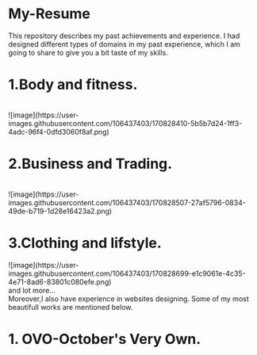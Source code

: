 # My-Resume
This repository describes my past achievements and experience.
I had designed different types of domains in my past experience, which I am going to share to give you a bit taste of my skills.<br>
<h1>1.Body and fitness.</h1><br>
![image](https://user-images.githubusercontent.com/106437403/170828410-5b5b7d24-1ff3-4adc-96f4-0dfd3060f8af.png)<br>
<h1>2.Business and Trading.</h1><br>
![image](https://user-images.githubusercontent.com/106437403/170828507-27af5796-0834-49de-b719-1d28e16423a2.png)
<h1>3.Clothing and lifstyle.</h1>
![image](https://user-images.githubusercontent.com/106437403/170828699-e1c9061e-4c35-4e71-8ad6-83801c080efe.png)<br>
and lot more...<br>
Moreover,I also have experience in websites designing. Some of my most beautifull works are mentioned below.
<h1>1. OVO-October's Very Own.
